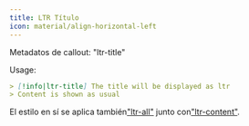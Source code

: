 ```yaml
---
title: LTR Título
icon: material/align-horizontal-left
---
```


Metadatos de callout: "ltr-title"

Usage:

```md
> [!info|ltr-title] The title will be displayed as ltr
> Content is shown as usual
```

El estilo en sí se aplica también["ltr-all"](../combined-styling/page-12.md)
junto con["ltr-content"](../content-styling/page-2.md).
